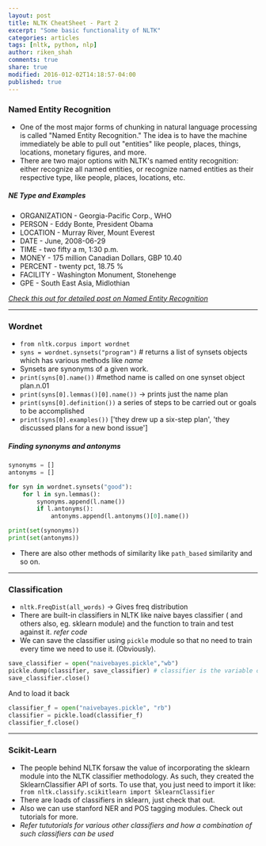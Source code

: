 ```yaml
---
layout: post
title: NLTK CheatSheet - Part 2
excerpt: "Some basic functionality of NLTK"
categories: articles
tags: [nltk, python, nlp]
author: riken_shah
comments: true
share: true
modified: 2016-012-02T14:18:57-04:00
published: true
---
```

### Named Entity Recognition

- One of the most major forms of chunking in natural language processing is called "Named Entity Recognition." The idea is to have the machine immediately be able to pull out "entities" like people, places, things, locations, monetary figures, and more.
- There are two major options with NLTK's named entity recognition: either recognize all named entities, or recognize named entities as their respective type, like people, places, locations, etc.

##### NE Type and Examples
- ORGANIZATION - Georgia-Pacific Corp., WHO
- PERSON - Eddy Bonte, President Obama
- LOCATION - Murray River, Mount Everest
- DATE - June, 2008-06-29
- TIME - two fifty a m, 1:30 p.m.
- MONEY - 175 million Canadian Dollars, GBP 10.40
- PERCENT - twenty pct, 18.75 %
- FACILITY - Washington Monument, Stonehenge
- GPE - South East Asia, Midlothian

[*Check this out for detailed post on Named Entity Recognition*](rikenshah.github.io/articles/2017-01-05-named-entity-recognition-with-nltk.md)

__________________________________________________________________________________________

### Wordnet

- `from nltk.corpus import wordnet`
- `syns = wordnet.synsets("program")` # returns a list of synsets objects which has various methods like *name*
- Synsets are synonyms of a given work. 
- `print(syns[0].name())` #method name is called on one synset object
plan.n.01
- `print(syns[0].lemmas()[0].name())` ->  prints just the name 
plan
- `print(syns[0].definition())`
 a series of steps to be carried out or goals to be accomplished 
- `print(syns[0].examples())`
['they drew up a six-step plan', 'they discussed plans for a new bond issue']

##### Finding synonyms and antonyms

```python
synonyms = []
antonyms = []

for syn in wordnet.synsets("good"):
    for l in syn.lemmas():
        synonyms.append(l.name())
        if l.antonyms():
            antonyms.append(l.antonyms()[0].name())

print(set(synonyms))
print(set(antonyms))
```
- There are also other methods of similarity  like `path_based` similarity and so on.

_____________________________________________________________________________

### Classification

- `nltk.FreqDist(all_words)`  -> Gives freq distribution
-  There are built-in classifiers in NLTK like naive bayes classifier ( and others also, eg. sklearn module) and the function to train and test against it.
*refer code*
- We can save the classifier using `pickle` module so that no need to train every time we need to use it. (Obviously).

```python
save_classifier = open("naivebayes.pickle","wb")
pickle.dump(classifier, save_classifier) # classifier is the variable classifier and save classifier is like flag
save_classifier.close()
```
 And to load it back

```python
classifier_f = open("naivebayes.pickle", "rb")
classifier = pickle.load(classifier_f)
classifier_f.close()
```

___________________________________________________________________________________________

### Scikit-Learn

- The people behind NLTK forsaw the value of incorporating the sklearn module into the NLTK classifier methodology. As such, they created the SklearnClassifier API of sorts. To use that, you just need to import it like:
` from nltk.classify.scikitlearn import SklearnClassifier`
 - There are loads of classifiers in sklearn, just check that out.
- Also we can use stanford NER and POS tagging modules. Check out tutorials for more.
- *Refer tututorials for various other classifiers and how a combination of such classifiers can be used*
